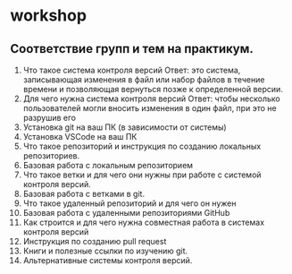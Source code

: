 # workshop

## Соответствие групп и тем на практикум.

1. Что такое система контроля версий
Ответ: это система, записывающая изменения в файл или набор файлов в течение времени и позволяющая вернуться позже к определенной версии.
2. Для чего нужна система контроля версий
Ответ: чтобы несколько пользователей могли вносить изменения в один файл, при это не разрушив его
3. Установка git на ваш ПК (в зависимости от системы)
4. Установка VSCode на ваш ПК
5. Что такое репозиторий и инструкция по созданию локальных репозиториев.
6. Базовая работа с локальным репозиторием
7. Что такое ветки и для чего они нужны при работе с системой контроля версий.
8. Базовая работа с ветками в git.
9. Что такое удаленный репозиторий и для чего он нужен
10. Базовая работа с удаленными репозиториями GitHub
11. Как строится и для чего нужна совместная работа в системах контроля версий
12. Инструкция по созданию pull request
13. Книги и полезные ссылки по изучению git.
14. Альтернативные системы контроля версий.
